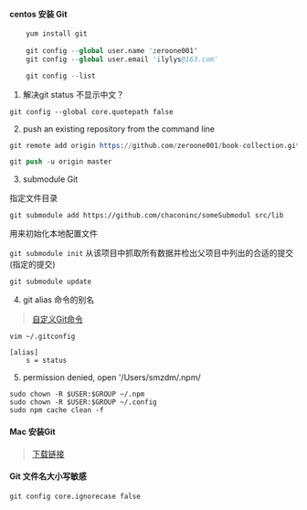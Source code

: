 #### centos 安装 Git

```s
    yum install git
    
    git config --global user.name 'zeroone001'
    git config --global user.email 'ilylys@163.com'

    git config --list

```
1. 解决git status 不显示中文？

`git config --global core.quotepath false`

2. push an existing repository from the command line

```s
git remote add origin https://github.com/zeroone001/book-collection.git

git push -u origin master
```

3. submodule Git

指定文件目录

`git submodule add https://github.com/chaconinc/someSubmodul src/lib`

用来初始化本地配置文件

`git submodule init`
 从该项目中抓取所有数据并检出父项目中列出的合适的提交(指定的提交)
 
`git submodule update`


4. git alias 命令的别名
   
> [自定义Git命令](https://www.kawabangga.com/posts/2177)

`vim ~/.gitconfig`

```
[alias]
    s = status
```
5. permission denied, open '/Users/smzdm/.npm/

```
sudo chown -R $USER:$GROUP ~/.npm
sudo chown -R $USER:$GROUP ~/.config
sudo npm cache clean -f
```
#### Mac 安装Git

> [下载链接](https://sourceforge.net/projects/git-osx-installer/)

#### Git 文件名大小写敏感

```s
git config core.ignorecase false
```